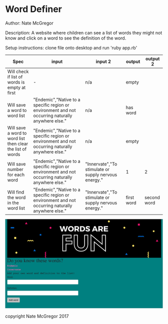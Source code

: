 Word Definer
============

Author:
Nate McGregor

Description:
A website where children can see a list of words they might not know and click on a word to see the definition of the word.

Setup instructions:
clone file onto desktop and run 'ruby app.rb'

| Spec                                                       | input                                                                                             | input 2                                              | output     | output 2    |
|------------------------------------------------------------|---------------------------------------------------------------------------------------------------|------------------------------------------------------|------------|-------------|
| Will check if list of words is empty at first              | -                                                                                                 | n/a                                                  | empty      |             |
| Will save a word to word list                              | "Endemic","Native to a specific region or environment and not occurring naturally anywhere else." | n/a                                                  | has word   |             |
| Will save a word to word list then clear the list of words | "Endemic","Native to a specific region or environment and not occurring naturally anywhere else." | n/a                                                  | empty      |             |
| Will save number for each word                             | "Endemic","Native to a specific region or environment and not occurring naturally anywhere else." | "Innervate","To stimulate or supply nervous energy." | 1          | 2           |
| Will find the word in the word list                        | "Endemic","Native to a specific region or environment and not occurring naturally anywhere else." | "Innervate","To stimulate or supply nervous energy." | first word | second word |

![alt text](/public/img/screen.png)

copyright Nate McGregor 2017
